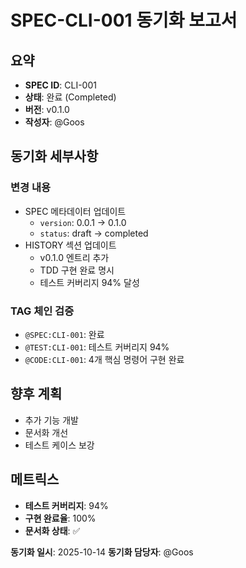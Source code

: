 # SPEC-CLI-001 동기화 보고서

## 요약

- **SPEC ID**: CLI-001
- **상태**: 완료 (Completed)
- **버전**: v0.1.0
- **작성자**: @Goos

## 동기화 세부사항

### 변경 내용
- SPEC 메타데이터 업데이트
  - `version`: 0.0.1 → 0.1.0
  - `status`: draft → completed
- HISTORY 섹션 업데이트
  - v0.1.0 엔트리 추가
  - TDD 구현 완료 명시
  - 테스트 커버리지 94% 달성

### TAG 체인 검증
- `@SPEC:CLI-001`: 완료
- `@TEST:CLI-001`: 테스트 커버리지 94%
- `@CODE:CLI-001`: 4개 핵심 명령어 구현 완료

## 향후 계획
- 추가 기능 개발
- 문서화 개선
- 테스트 케이스 보강

## 메트릭스
- **테스트 커버리지**: 94%
- **구현 완료율**: 100%
- **문서화 상태**: ✅

**동기화 일시**: 2025-10-14
**동기화 담당자**: @Goos
